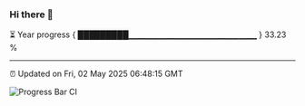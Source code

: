 ### Hi there 👋

⏳ Year progress { █████████▁▁▁▁▁▁▁▁▁▁▁▁▁▁▁▁▁▁▁▁▁ } 33.23 %

---

⏰ Updated on Fri, 02 May 2025 06:48:15 GMT

![Progress Bar CI](https://github.com/IshwaranRudhara/GIT-ACTION/workflows/Progress%20Bar%20CI/badge.svg)
